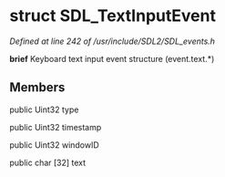 # struct SDL_TextInputEvent

*Defined at line 242 of /usr/include/SDL2/SDL_events.h*



**brief** Keyboard text input event structure (event.text.*)



## Members

public Uint32 type

public Uint32 timestamp

public Uint32 windowID

public char [32] text



